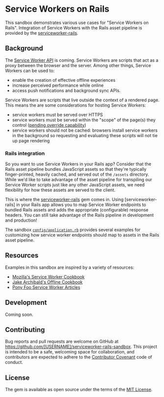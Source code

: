 # Service Workers on Rails

This sandbox demonstrates various use cases for "Service Workers on Rails". Integration of Service Workers with the Rails asset pipeline is provided by the [serviceworker-rails](https://github.com/rossta/serviceworker-rails).

## Background

The [Service Worker API](https://developer.mozilla.org/en-US/docs/Web/API/Service_Worker_API) is coming. Service Workers are scripts that act as a proxy between the browser and the server. Among other things, Service Workers can be used to:

- enable the creation of effective offline experiences
- increase perceived performance while online
- access push notifications and background sync APIs.

Service Workers are scripts that live outside the context of a rendered page.
This means the are some considerations for hosting Service Workers:

- service workers must be served over HTTPS
- service workers must be served within the "scope" of the page(s) they control ([pending override capability](https://slightlyoff.github.io/ServiceWorker/spec/service_worker/#service-worker-allowed))
- service workers should not be cached: browsers install service workers in the background so requesting and evaluating
these scripts will not tie up page rendering

### Rails integration

So you want to use Service Workers in your Rails app? Consider that the Rails asset pipeline bundles JavaScript assets so that they're typically finger-printed, heavily cached, and served out of the `/assets` directory. While we'd like to take advantage of the asset pipeline for transpiling our Service Worker scripts just like any other JavaScript assets, we need flexibility for how these assets are served to the client.

This is where the [serviceworker-rails](https://github.com/rossta/serviceworker-rails) gem comes in. Using [serviceworker-rails] in your Rails app allows you to map Service Worker endpoints to bundled Rails assets and adds the appropriate (configurable) response headers. You can still take advantage of the Rails pipeline in development and production!

The sandbox [`config/application.rb`](https://github.com/rossta/serviceworker-rails-sandbox/blob/master/config/application.rb) provides several examples for customizing how service worker endpoints should map to assets in the Rails asset pipeline.

## Resources

Examples in this sandbox are inspired by a variety of resources:

* [Mozilla's Service Worker Cookbook](https://github.com/mozilla/serviceworker-cookbook/)
* [Jake Archibald's Offline Cookbook](https://jakearchibald.com/2014/offline-cookbook/)
* [Pony Foo Service Worker Articles](https://ponyfoo.com/articles/tagged/serviceworker)

## Development

Coming soon.

## Contributing

Bug reports and pull requests are welcome on GitHub at https://github.com/[USERNAME]/serviceworker-rails-sandbox. This project is intended to be a safe, welcoming space for collaboration, and contributors are expected to adhere to the [Contributor Covenant](http://contributor-covenant.org) code of conduct.

## License

The gem is available as open source under the terms of the [MIT License](http://opensource.org/licenses/MIT).
